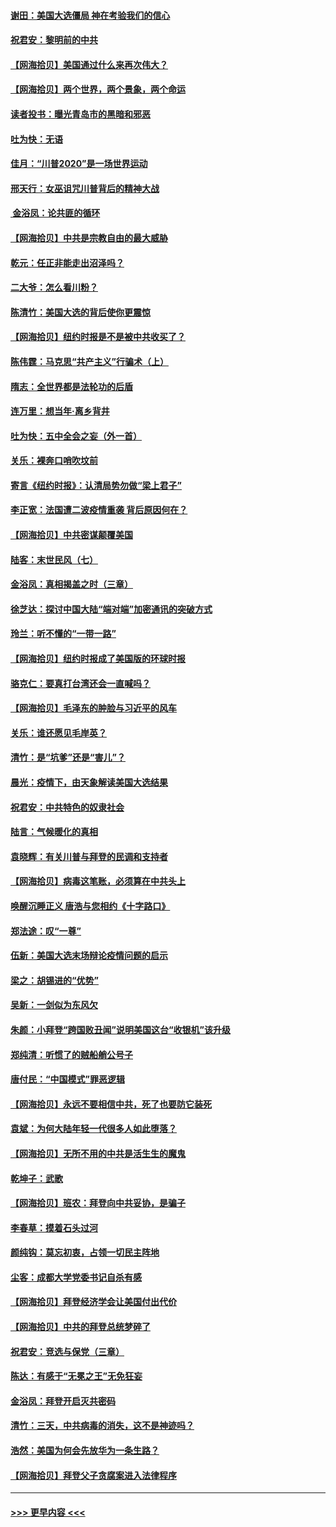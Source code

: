 #### [谢田：美国大选僵局 神在考验我们的信心](../pages/nsc993/n12527932.md?t=11060851) 
#### [祝君安：黎明前的中共](../pages/nsc993/n12524071.md?t=11060851) 
#### [【网海拾贝】美国通过什么来再次伟大？](../pages/nsc993/n12523844.md?t=11060851) 
#### [【网海拾贝】两个世界，两个景象，两个命运](../pages/nsc993/n12521419.md?t=11060851) 
#### [读者投书：曝光青岛市的黑暗和邪恶](../pages/nsc993/n12520988.md?t=11060851) 
#### [吐为快：无语](../pages/nsc993/n12518588.md?t=11060851) 
#### [佳月：“川普2020”是一场世界运动](../pages/nsc993/n12518581.md?t=11060851) 
#### [邢天行：女巫诅咒川普背后的精神大战](../pages/nsc993/n12517257.md?t=11060851) 
#### [ 金浴凤：论共匪的循环](../pages/nsc993/n12517133.md?t=11060851) 
#### [【网海拾贝】中共是宗教自由的最大威胁](../pages/nsc993/n12516879.md?t=11060851) 
#### [乾元：任正非能走出沼泽吗？](../pages/nsc993/n12515831.md?t=11060851) 
#### [二大爷：怎么看川粉？](../pages/nsc993/n12515820.md?t=11060851) 
#### [陈清竹：美国大选的背后使你更震惊](../pages/nsc993/n12515589.md?t=11060851) 
#### [【网海拾贝】纽约时报是不是被中共收买了？](../pages/nsc993/n12515122.md?t=11060851) 
#### [陈伟霆：马克思“共产主义”行骗术（上）](../pages/nsc993/n12510217.md?t=11060851) 
#### [隋志：全世界都是法轮功的后盾](../pages/nsc993/n12510636.md?t=11060851) 
#### [连万里：想当年‧离乡背井](../pages/nsc993/n12510623.md?t=11060851) 
#### [吐为快：五中全会之妄（外一首）](../pages/nsc993/n12510470.md?t=11060851) 
#### [关乐：裸奔口哨吹坟前](../pages/nsc993/n12510403.md?t=11060851) 
#### [寄言《纽约时报》：认清局势勿做“梁上君子”](../pages/nsc993/n12510042.md?t=11060851) 
#### [李正宽：法国遭二波疫情重袭 背后原因何在？](../pages/nsc993/n12509971.md?t=11060851) 
#### [【网海拾贝】中共密谋颠覆美国](../pages/nsc993/n12509816.md?t=11060851) 
#### [陆客：末世民风（七）](../pages/nsc993/n12507822.md?t=11060851) 
#### [金浴凤：真相揭盖之时（三章）](../pages/nsc993/n12507804.md?t=11060851) 
#### [徐芝达：探讨中国大陆“端对端”加密通讯的突破方式](../pages/nsc993/n12507682.md?t=11060851) 
#### [玲兰：听不懂的“一带一路”](../pages/nsc993/n12507669.md?t=11060851) 
#### [【网海拾贝】纽约时报成了美国版的环球时报](../pages/nsc993/n12507053.md?t=11060851) 
#### [骆克仁：要真打台湾还会一直喊吗？](../pages/nsc993/n12506843.md?t=11060851) 
#### [【网海拾贝】毛泽东的肿脸与习近平的风车](../pages/nsc993/n12504537.md?t=11060851) 
#### [关乐：谁还愿见毛岸英？](../pages/nsc993/n12503866.md?t=11060851) 
#### [清竹：是“坑爹”还是“害儿”？](../pages/nsc993/n12503034.md?t=11060851) 
#### [晨光：疫情下，由天象解读美国大选结果](../pages/nsc993/n12502536.md?t=11060851) 
#### [祝君安：中共特色的奴隶社会](../pages/nsc993/n12501529.md?t=11060851) 
#### [陆言：气候暖化的真相](../pages/nsc993/n12501183.md?t=11060851) 
#### [袁晓辉：有关川普与拜登的民调和支持者](../pages/nsc993/n12500433.md?t=11060851) 
#### [【网海拾贝】病毒这笔账，必须算在中共头上](../pages/nsc993/n12500320.md?t=11060851) 
#### [唤醒沉睡正义 唐浩与您相约《十字路口》](../pages/nsc993/n12497980.md?t=11060851) 
#### [郑法途：叹“一尊”](../pages/nsc993/n12498837.md?t=11060851) 
#### [伍新：美国大选末场辩论疫情问题的启示](../pages/nsc993/n12498829.md?t=11060851) 
#### [梁之：胡锡进的“优势”](../pages/nsc993/n12498780.md?t=11060851) 
#### [吴新：一剑似为东风欠](../pages/nsc993/n12498772.md?t=11060851) 
#### [朱颜：小拜登“跨国败丑闻”说明美国这台“收银机”该升级](../pages/nsc993/n12498731.md?t=11060851) 
#### [郑纯清：听惯了的贼船艄公号子](../pages/nsc993/n12498721.md?t=11060851) 
#### [唐付民：“中国模式”罪恶逻辑](../pages/nsc993/n12498310.md?t=11060851) 
#### [【网海拾贝】永远不要相信中共，死了也要防它装死](../pages/nsc993/n12498162.md?t=11060851) 
#### [袁斌：为何大陆年轻一代很多人如此堕落？](../pages/nsc993/n12495696.md?t=11060851) 
#### [【网海拾贝】无所不用的中共是活生生的魔鬼](../pages/nsc993/n12495621.md?t=11060851) 
#### [乾坤子：武歌](../pages/nsc993/n12493391.md?t=11060851) 
#### [【网海拾贝】班农：拜登向中共妥协，是骗子](../pages/nsc993/n12492877.md?t=11060851) 
#### [李春草：摸着石头过河](../pages/nsc993/n12491121.md?t=11060851) 
#### [颜纯钩：莫忘初衷，占领一切民主阵地](../pages/nsc993/n12490965.md?t=11060851) 
#### [尘客：成都大学党委书记自杀有感](../pages/nsc993/n12490950.md?t=11060851) 
#### [【网海拾贝】拜登经济学会让美国付出代价](../pages/nsc993/n12489662.md?t=11060851) 
#### [【网海拾贝】中共的拜登总统梦碎了](../pages/nsc993/n12487896.md?t=11060851) 
#### [祝君安：竞选与保党（三章）](../pages/nsc993/n12487258.md?t=11060851) 
#### [陈达：有感于“无冕之王”无免狂妄](../pages/nsc993/n12485133.md?t=11060851) 
#### [金浴凤：拜登开启灭共密码](../pages/nsc993/n12485125.md?t=11060851) 
#### [清竹：三天，中共病毒的消失，这不是神迹吗？](../pages/nsc993/n12485027.md?t=11060851) 
#### [浩然：美国为何会先放华为一条生路？](../pages/nsc993/n12484997.md?t=11060851) 
#### [【网海拾贝】拜登父子贪腐案进入法律程序](../pages/nsc993/n12484957.md?t=11060851) 

----
#### [ >>> 更早内容 <<< ](../indexes/nsc993-earlier.md)
